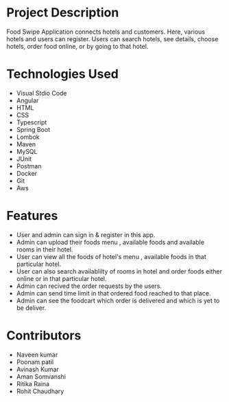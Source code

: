 # Project Description
Food Swipe Application connects hotels and customers. Here, various hotels and users can register. Users can search hotels, see details, choose hotels, order food online, or by going to that hotel.

# Technologies Used
- Visual Stdio Code
- Angular
- HTML
- CSS
- Typescript
- Spring Boot
- Lombok
- Maven
- MySQL
- JUnit
- Postman
- Docker
- Git
- Aws



# Features

- User and admin can sign in & register in this app.
- Admin can upload their foods menu , available foods and available rooms in their hotel.
- User can view all the foods of hotel's menu , available foods in that particular hotel.
- User can also search availablilty of rooms in hotel and order foods either online or in that particular hotel.
- Admin can recived the order requests by the users.
- Admin can send time limit in that ordered food reached to that place.
- Admin can see the foodcart which order is delivered and which is yet to be deliver.




# Contributors
- Naveen kumar
- Poonam patil
- Avinash Kumar
- Aman Somvanshi
- Ritika Raina
- Rohit Chaudhary

